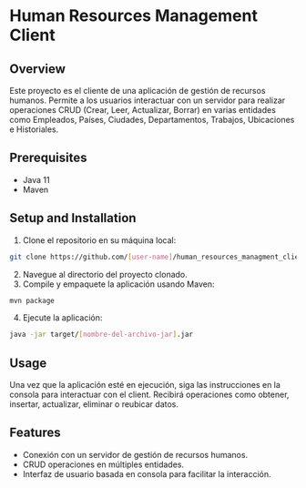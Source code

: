 # Human Resources Management Client

## Overview
Este proyecto es el cliente de una aplicación de gestión de recursos humanos. Permite a los usuarios interactuar con un servidor para realizar operaciones CRUD (Crear, Leer, Actualizar, Borrar) en varias entidades como Empleados, Países, Ciudades, Departamentos, Trabajos, Ubicaciones e Historiales.

## Prerequisites
- Java 11
- Maven

## Setup and Installation
1. Clone el repositorio en su máquina local:
```bash
git clone https://github.com/[user-name]/human_resources_managment_client.git
```
2. Navegue al directorio del proyecto clonado.
3. Compile y empaquete la aplicación usando Maven:
```bash
mvn package
```
4. Ejecute la aplicación:
```bash
java -jar target/[nombre-del-archivo-jar].jar
```

## Usage
Una vez que la aplicación esté en ejecución, siga las instrucciones en la consola para interactuar con el client. Recibirá operaciones como obtener, insertar, actualizar, eliminar o reubicar datos.

## Features
- Conexión con un servidor de gestión de recursos humanos.
- CRUD operaciones en múltiples entidades.
- Interfaz de usuario basada en consola para facilitar la interacción.
